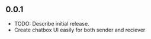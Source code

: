 ## 0.0.1

* TODO: Describe initial release.
* Create chatbox UI easily for both sender and reciever
